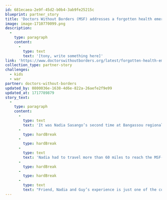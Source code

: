 ```yaml
---
id: 681ecaea-2e9f-45d2-b0b4-3ab9fe25215c
blueprint: partner_story
title: 'Doctors Without Borders (MSF) addresses a forgotten health emergency in the Central African Republic'
image: image-1710770099.png
description:
  -
    type: paragraph
    content:
      -
        type: text
        text: '[tony, write something here]'
link: 'https://www.doctorswithoutborders.org/latest/forgotten-health-emergency-central-african-republic?source=ADC2403U3D20&utm_source=SFMC&utm_medium=email&utm_campaign=2024-03-18-Medicine-is-Not-a-Luxury-ND-E2'
collection_type: partner-story
challenges:
  - kids
  - war
partner: doctors-without-borders
updated_by: 0800036e-1638-4d6e-822a-26aefe2f9e99
updated_at: 1717789879
story_text:
  -
    type: paragraph
    content:
      -
        type: text
        text: 'It was Nadia Sasango’s second time at Bangassou regional hospital in Mbomou prefecture, Central African Republic, with her two sons, four-year-old Guy, and 15-month-old Kaleb. Both times, Guy was in a diabetic coma.'
      -
        type: hardBreak
      -
        type: hardBreak
      -
        type: text
        text: 'Nadia had to travel more than 60 miles to reach the MSF-supported hospital because the hospitals near her home did not have the insulin needed to treat Guy’s type 1 diabetes. Fortunately, after several weeks of care, Guy was ready to go home. However, because he will need insulin for the rest of his life—which is only available from MSF at Bangassou Hospital—Nadia decided to move her family closer to the hospital to ensure her son has access to care.'
      -
        type: hardBreak
      -
        type: hardBreak
      -
        type: text
        text: "Friend, Nadia and Guy’s experience is just one of the countless stories of our patients who would not otherwise have access to care without MSF. Around the world, only half of the people living with type 1 diabetes have access to insulin. MSF teams are working every day to care for patients and ensure they can access the medication they need.\_"
---
```

